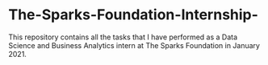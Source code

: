 # The-Sparks-Foundation-Internship-
This repository contains all the tasks that I have performed as a Data Science and Business Analytics intern at The Sparks Foundation in January 2021.

